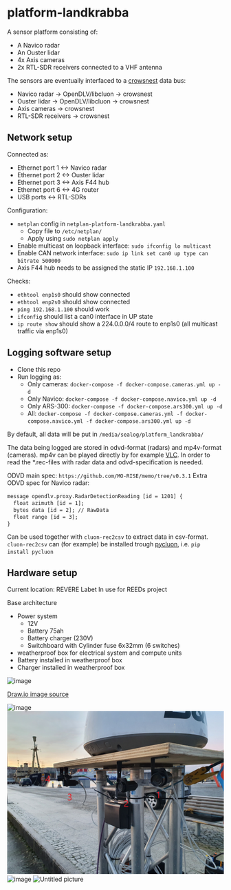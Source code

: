 # platform-landkrabba

A sensor platform consisting of:
- A Navico radar
- An Ouster lidar
- 4x Axis cameras
- 2x RTL-SDR receivers connected to a VHF antenna

The sensors are eventually interfaced to a [crowsnest](https://github.com/MO-RISE/crowsnest) data bus:
- Navico radar -> OpenDLV/libcluon -> crowsnest
- Ouster lidar -> OpenDLV/libcluon -> crowsnest
- Axis cameras -> crowsnest
- RTL-SDR receivers -> crowsnest

## Network setup

Connected as:
* Ethernet port 1 <-> Navico radar
* Ethernet port 2 <-> Ouster lidar
* Ethernet port 3 <-> Axis F44 hub
* Ethernet port 6 <-> 4G router
* USB ports <-> RTL-SDRs

Configuration:

* `netplan` config in `netplan-platform-landkrabba.yaml`
    * Copy file to `/etc/netplan/`
    * Apply using `sudo netplan apply`
* Enable multicast on loopback interface: `sudo ifconfig lo multicast`
* Enable CAN network interface: `sudo ip link set can0 up type can bitrate 500000`
* Axis F44 hub needs to be assigned the static IP `192.168.1.100`

Checks:

* `ethtool enp1s0` should show connected
* `ethtool enp2s0` should show connected
* `ping 192.168.1.100` should work
* `ifconfig` should list a can0 interface in UP state
* `ip route show` should show a 224.0.0.0/4 route to enp1s0 (all multicast traffic via enp1s0) 

  
## Logging software setup

* Clone this repo
* Run logging as:
    * Only cameras: `docker-compose -f docker-compose.cameras.yml up -d`
    * Only Navico: `docker-compose -f docker-compose.navico.yml up -d`
    * Only ARS-300: `docker-compose -f docker-compose.ars300.yml up -d`
    * All: `docker-compose -f docker-compose.cameras.yml -f docker-compose.navico.yml -f docker-compose.ars300.yml up -d`

By default, all data will be put in `/media/sealog/platform_landkrabba/`

The data being logged are stored in odvd-format (radars) and mp4v-format (cameras). mp4v can be played directly by for example [VLC](https://www.videolan.org/). In order to read the *.rec-files with radar data and odvd-specification is needed.

ODVD main spec: `https://github.com/MO-RISE/memo/tree/v0.3.1`
Extra ODVD spec for Navico radar:
```
message opendlv.proxy.RadarDetectionReading [id = 1201] {
  float azimuth [id = 1];
  bytes data [id = 2]; // RawData
  float range [id = 3];
}
```

Can be used together with `cluon-rec2csv` to extract data in csv-format. `cluon-rec2csv` can (for example) be installed trough [pycluon](https://github.com/MO-RISE/pycluon), i.e. `pip install pycluon`



## Hardware setup

Current location: REVERE Labet 
In use for REEDs project 

Base architecture 
- Power system 
   - 12V 
   - Battery 75ah 
   - Battery charger (230V)
   - Switchboard with Cylinder fuse 6x32mm (6 switches)
- weatherproof box for electrical system and compute units 
- Battery installed in weatherproof box
- Charger installed in weatherproof box

![image](https://user-images.githubusercontent.com/36690474/145045628-fd7898c7-4946-43c4-b808-15ec29450f91.png)

[Draw.io image source](https://risecloud-my.sharepoint.com/:u:/g/personal/ted_sjoblom_ri_se/EY4vCbqoZQ5EkSwt1cZGcOkBLVDilikyGcOJKVD8jE3cgA?e=7hvwcj) 

![image](photos/20211221_083533.jpg)
![image](photos/20211221_083604.jpg)
![image](photos/20211221_114753.jpg)
![Untitled picture](https://user-images.githubusercontent.com/36690474/149301345-a61ca7d6-5868-4c8b-ada7-d0dabbe5560b.png)
